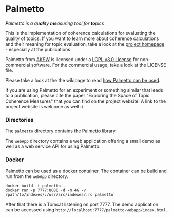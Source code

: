 Palmetto
========
<i><b>P</b>almetto is a qu<b>al</b>ity <b>me</b>asuring <b>t</b>ool for <b>to</b>pics</i>

This is the implementation of coherence calculations for evaluating the quality of topics. If you want to learn more about coherence calculations and their meaning for topic evaluation, take a look at the <a href="http://palmetto.aksw.org/">project homepage</a> - especially at the publications.

<span xmlns:dct="http://purl.org/dc/terms/" property="dct:title">Palmetto</span> from <a xmlns:cc="http://creativecommons.org/ns#" href="http://aksw.org" property="cc:attributionName" rel="cc:attributionURL">AKSW</a> is licensed under a <a rel="license" href="http://www.gnu.org/licenses/lgpl-3.0.txt">LGPL v3.0 License</a> for non-commercial software. For the commercial usage, take a look at the LICENSE file.

Please take a look at the the wikipage to read <a href="https://github.com/AKSW/Palmetto/wiki/How-Palmetto-can-be-used">how Palmetto can be used</a>.

If you are using Palmetto for an experiment or something similar that leads to a publication, please cite the paper "Exploring the Space of Topic Coherence Measures" that you can find on the project website. A link to the project website is welcome as well :)

### Directories

The `palmetto` directory contains the Palmetto library.

The `webApp` directory contains a web application offering a small demo as well as a web service API for using Palmetto.

### Docker

Palmetto can be used as a docker container. The container can be build and run from the `webApp` directory.

```
docker build -t palmetto .
docker run -p 7777:8080 -d -m 4G -v /path/to/indexes/:/usr/src/indexes/:ro palmetto`
```

After that there is a Tomcat listening on port 7777. The demo application can be accessed using `http://localhost:7777/palmetto-webapp/index.html`.
